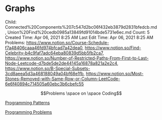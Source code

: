 # Graphs

Child: Connected%20Components%207c547d2bc06f432eb3879d2831bfedcb.md, Union%20Find%20cedb0985a13849fd91014bde5731e6ec.md
Count: 5
Created Time: Apr 06, 2021 8:25 AM
Last Edit Time: Apr 06, 2021 8:25 AM
Problems: https://www.notion.so/Course-Schedule-f7a48406caaa46fd974bfcad7a42dea0, https://www.notion.so/Find-Celebrity-b4c9faf7adc64eba80839d5bb5fb2ca7, https://www.notion.so/Number-of-Restricted-Paths-From-First-to-Last-Node-Leetcode-d7bde5de2de44145a16878a821a2e2c4, https://www.notion.so/B-Special-Subsets-3cd8aeea5d3a468188049a04bf68e1fb, https://www.notion.so/Most-Stones-Removed-with-Same-Row-or-Column-LeetCode-6e6f40894c714505a60ebc3b6cbefc55

$$Problems \space on \space Coding$$

[Programming Patterns](Graphs%20429761a7bf524bd984bacb37409f2858/Programming%20Patterns%2079757abc6dd9417c9837d30da249bbfb.csv)

[Programming Problems](Graphs%20429761a7bf524bd984bacb37409f2858/Programming%20Problems%2006ab7112d83a42a28bdd2221d76718e3.csv)